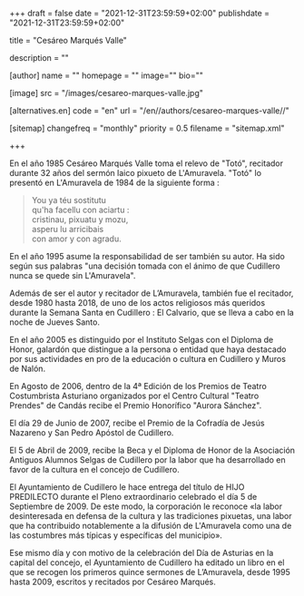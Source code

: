 +++
draft = false
date = "2021-12-31T23:59:59+02:00"
publishdate = "2021-12-31T23:59:59+02:00"

title = "Cesáreo Marqués Valle"

description = ""

[author]
    name = ""
    homepage = ""
    image=""
    bio=""

[image]
    src = "/images/cesareo-marques-valle.jpg"

[alternatives.en]
    code = "en"
    url = "/en//authors/cesareo-marques-valle//"

[sitemap]
  changefreq = "monthly"
  priority = 0.5
  filename = "sitemap.xml"

+++

En el año 1985 Cesáreo Marqués Valle toma el relevo de "Totó", recitador durante 32 años del sermón laico pixueto de L'Amuravela. "Totó" lo presentó en L'Amuravela de 1984 de la siguiente forma :

> You ya téu sostitutu\
qu'ha facellu con aciartu :\
cristinau, pixuatu y mozu,\
asperu lu arricibais\
con amor y con agradu.

En el año 1995 asume la responsabilidad de ser también su autor. Ha sido según sus palabras "una decisión tomada con el ánimo de que Cudillero nunca se quede sin L'Amuravela".

Además de ser el autor y recitador de L’Amuravela, también fue el recitador, desde 1980 hasta 2018, de uno de los actos religiosos más queridos durante la Semana Santa en Cudillero : El Calvario, que se lleva a cabo en la noche de Jueves Santo.

En el año 2005 es distinguido por el Instituto Selgas con el Diploma de Honor, galardón que distingue a la persona o entidad que haya destacado por sus actividades en pro de la educación o cultura en Cudillero y Muros de Nalón.

En Agosto de 2006, dentro de la 4ª Edición de los Premios de Teatro Costumbrista Asturiano organizados por el Centro Cultural "Teatro Prendes" de Candás recibe el Premio Honorífico "Aurora Sánchez".

El día 29 de Junio de 2007, recibe el Premio de la Cofradía de Jesús Nazareno y San Pedro Apóstol de Cudillero.

El 5 de Abril de 2009, recibe la Beca y el Diploma de Honor de la Asociación Antiguos Alumnos Selgas de Cudillero por la labor que ha desarrollado en favor de la cultura en el concejo de Cudillero.

El Ayuntamiento de Cudillero le hace entrega del título de HIJO PREDILECTO durante el Pleno extraordinario celebrado el día 5 de Septiembre de 2009. De este modo, la corporación le reconoce «la labor desinteresada  en defensa de la cultura y las tradiciones pixuetas, una labor que ha contribuido notablemente a la difusión de L'Amuravela como una de las costumbres más típicas y específicas del municipio».

Ese mismo día y con motivo de la celebración del Día de Asturias en la capital del concejo, el Ayuntamiento de Cudillero ha editado un libro en el que se recogen los primeros quince sermones de L’Amuravela, desde 1995 hasta 2009, escritos y recitados por Cesáreo Marqués.
